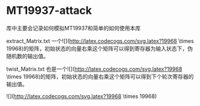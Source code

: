 # MT19937-attack

库中主要会记录如何模拟MT19937和简单的如何使用本库

extract_Matrix.txt 一个![](http://latex.codecogs.com/svg.latex?19968 \times 19968)的矩阵，初始状态的向量右乘这个矩阵可以得到寄存器为输入状态下，伪随机数的输出值。

twist_Matrix.txt 也是一个![](http://latex.codecogs.com/svg.latex?19968 \times 19968)的矩阵，初始状态的向量右乘这个矩阵可以得到下个轮次寄存器的输出值。

![](http://latex.codecogs.com/svg.latex?19968 \times 19968)

